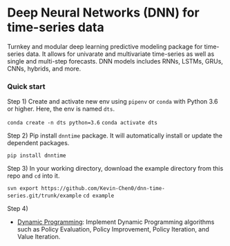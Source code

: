 # Deep Neural Networks (DNN) for time-series data
Turnkey and modular deep learning predictive modeling package for time-series data. It allows for univarate and multivariate time-series as well as single and multi-step forecasts. DNN models includes RNNs, LSTMs, GRUs, CNNs, hybrids, and more.



### Quick start

Step 1) Create and activate new env using `pipenv` or `conda` with Python 3.6 or higher. Here, the env is named `dts`.

`conda create -n dts python=3.6`
`conda activate dts`

Step 2) Pip install `dnntime` package. It will automatically install or update the dependent packages.

`pip install dnntime`

Step 3) In your working directory, download the example directory from this repo and `cd` into it.

`svn export https://github.com/Kevin-Chen0/dnn-time-series.git/trunk/example`
`cd example`

Step 4) 


* [Dynamic Programming](https://github.com/udacity/deep-reinforcement-learning/tree/master/dynamic-programming): Implement Dynamic Programming algorithms such as Policy Evaluation, Policy Improvement, Policy Iteration, and Value Iteration. 
